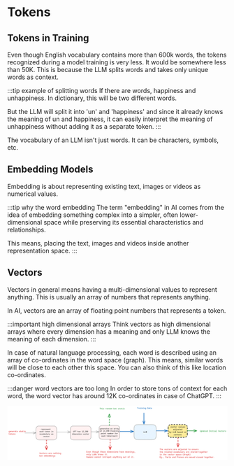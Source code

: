 # Tokens

## Tokens in Training

Even though English vocabulary contains more than 600k words, the tokens recognized during a model training is very less.
It would be somewhere less than 50K. This is because the LLM splits words and takes only unique words as context.

:::tip example of splitting words
If there are words, happiness and unhappiness. In dictionary, this will be two different words.

But the LLM will split it into 'un' and 'happiness' and since it already knows the meaning of un and happiness,
it can easily interpret the meaning of unhappiness without adding it as a separate token.
:::

The vocabulary of an LLM isn't just words. It can be characters, symbols, etc.

## Embedding Models

Embedding is about representing existing text, images or videos as numerical values.

:::tip why the word embedding
The term "embedding" in AI comes from the idea of embedding something complex into a simpler,
often lower-dimensional space while preserving its essential characteristics and relationships.

This means, placing the text, images and videos inside another representation space.
:::

## Vectors

Vectors in general means having a multi-dimensional values to represent anything.
This is usually an array of numbers that represents anything.

In AI, vectors are an array of floating point numbers that represents a token.

:::important high dimensional arrays
Think vectors as high dimensional arrays where every dimension has a meaning and only LLM knows the meaning of each dimension.
:::

In case of natural language processing, each word is described using an array of co-ordinates in the word space (graph).
This means, similar words will be close to each other this space.
You can also think of this like location co-ordinates.

:::danger word vectors are too long
In order to store tons of context for each word, the word vector has around 12K co-ordinates in case of ChatGPT.
:::

![input-tokens](../../static/img/input-tokens.excalidraw.png)
